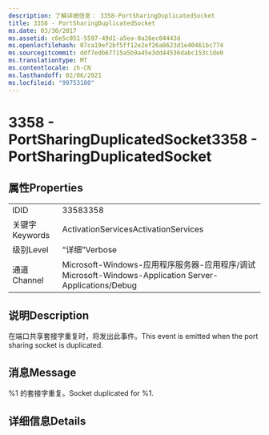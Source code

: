```yaml
---
description: 了解详细信息： 3358-PortSharingDuplicatedSocket
title: 3358 - PortSharingDuplicatedSocket
ms.date: 03/30/2017
ms.assetid: c6e5c051-5597-49d1-a5ea-0a26ec04443d
ms.openlocfilehash: 07ca19ef2bf5ff12e2ef26a8623d1e40461bc774
ms.sourcegitcommit: ddf7edb67715a5b9a45e3dd44536dabc153c1de0
ms.translationtype: MT
ms.contentlocale: zh-CN
ms.lasthandoff: 02/06/2021
ms.locfileid: "99753180"
---
```

# <a name="3358---portsharingduplicatedsocket"></a><span data-ttu-id="1224b-103">3358 - PortSharingDuplicatedSocket</span><span class="sxs-lookup"><span data-stu-id="1224b-103">3358 - PortSharingDuplicatedSocket</span></span>

## <a name="properties"></a><span data-ttu-id="1224b-104">属性</span><span class="sxs-lookup"><span data-stu-id="1224b-104">Properties</span></span>  
  
|||  
|-|-|  
|<span data-ttu-id="1224b-105">ID</span><span class="sxs-lookup"><span data-stu-id="1224b-105">ID</span></span>|<span data-ttu-id="1224b-106">3358</span><span class="sxs-lookup"><span data-stu-id="1224b-106">3358</span></span>|  
|<span data-ttu-id="1224b-107">关键字</span><span class="sxs-lookup"><span data-stu-id="1224b-107">Keywords</span></span>|<span data-ttu-id="1224b-108">ActivationServices</span><span class="sxs-lookup"><span data-stu-id="1224b-108">ActivationServices</span></span>|  
|<span data-ttu-id="1224b-109">级别</span><span class="sxs-lookup"><span data-stu-id="1224b-109">Level</span></span>|<span data-ttu-id="1224b-110">“详细”</span><span class="sxs-lookup"><span data-stu-id="1224b-110">Verbose</span></span>|  
|<span data-ttu-id="1224b-111">通道</span><span class="sxs-lookup"><span data-stu-id="1224b-111">Channel</span></span>|<span data-ttu-id="1224b-112">Microsoft-Windows-应用程序服务器-应用程序/调试</span><span class="sxs-lookup"><span data-stu-id="1224b-112">Microsoft-Windows-Application Server-Applications/Debug</span></span>|  
  
## <a name="description"></a><span data-ttu-id="1224b-113">说明</span><span class="sxs-lookup"><span data-stu-id="1224b-113">Description</span></span>  

 <span data-ttu-id="1224b-114">在端口共享套接字重复时，将发出此事件。</span><span class="sxs-lookup"><span data-stu-id="1224b-114">This event is emitted when the port sharing socket is duplicated.</span></span>  
  
## <a name="message"></a><span data-ttu-id="1224b-115">消息</span><span class="sxs-lookup"><span data-stu-id="1224b-115">Message</span></span>  

 <span data-ttu-id="1224b-116">%1 的套接字重复。</span><span class="sxs-lookup"><span data-stu-id="1224b-116">Socket duplicated for %1.</span></span>  
  
## <a name="details"></a><span data-ttu-id="1224b-117">详细信息</span><span class="sxs-lookup"><span data-stu-id="1224b-117">Details</span></span>
